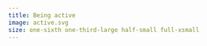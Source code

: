 ```yaml
---
title: Being active
image: active.svg
size: one-sixth one-third-large half-small full-xsmall
---
```


